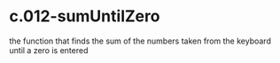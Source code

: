 # c.012-sumUntilZero
 the function that finds the sum of the numbers taken from the keyboard until a zero is entered
